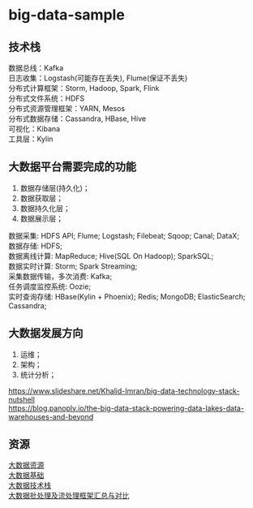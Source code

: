 # big-data-sample

## 技术栈
数据总线：Kafka  
日志收集：Logstash(可能存在丢失), Flume(保证不丢失)    
分布式计算框架：Storm, Hadoop, Spark, Flink  
分布式文件系统：HDFS  
分布式资源管理框架：YARN, Mesos  
分布式数据存储：Cassandra, HBase, Hive   
可视化：Kibana  
工具层：Kylin  

## 大数据平台需要完成的功能
1. 数据存储层(持久化)；
2. 数据获取层；
3. 数据持久化层；
4. 数据展示层；

数据采集: HDFS API; Flume; Logstash; Filebeat; Sqoop; Canal; DataX;     
数据存储: HDFS;   
数据离线计算: MapReduce; Hive(SQL On Hadoop); SparkSQL;    
数据实时计算: Storm; Spark Streaming;    
采集数据传输，多次消费: Kafka;   
任务调度监控系统: Oozie;   
实时查询存储: HBase(Kylin + Phoenix); Redis; MongoDB; ElasticSearch; Cassandra;   

## 大数据发展方向
1. 运维；
2. 架构；
3. 统计分析；

https://www.slideshare.net/Khalid-Imran/big-data-technology-stack-nutshell   
https://blog.panoply.io/the-big-data-stack-powering-data-lakes-data-warehouses-and-beyond    

## 资源
[大数据资源](https://zhuanlan.zhihu.com/p/26742893)  
[大数据基础](https://zhuanlan.zhihu.com/p/30969317)  
[大数据技术栈](https://zhuanlan.zhihu.com/p/51973232)  
[大数据批处理及流处理框架汇总与对比](http://www.aboutyun.com/thread-20357-1-1.html)    
